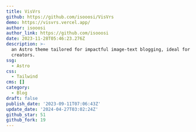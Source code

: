 ```yaml
---
title: VisVrs
github: https://github.com/isooosi/VisVrs
demo: https://visvrs.vercel.app/
author: isooosi
author_link: https://github.com/isooosi
date: 2023-11-28T05:46:23.276Z
description: >-
  an Astro theme tailored for impactful image-text blogging, ideal for content
  creators.
ssg:
  - Astro
css:
  - Tailwind
cms: []
category:
  - Blog
draft: false
publish_date: '2023-09-11T07:06:43Z'
update_date: '2024-04-27T03:02:24Z'
github_star: 51
github_fork: 19
---
```

